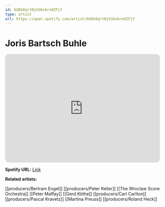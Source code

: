 ```yaml
---
id: 6UDk0qrtNjkS6vbro9ZFjY
type: artist
url: https://open.spotify.com/artist/6UDk0qrtNjkS6vbro9ZFjY
---
```

# Joris Bartsch Buhle

<iframe style="border-radius:12px" src="https://open.spotify.com/embed/artist/6UDk0qrtNjkS6vbro9ZFjY" width="100%" height="352" frameBorder="0" allowfullscreen="" allow="autoplay; clipboard-write; encrypted-media; fullscreen; picture-in-picture" loading="lazy"></iframe>

**Spotify URL:** [Link](https://open.spotify.com/artist/6UDk0qrtNjkS6vbro9ZFjY)

**Related artists:**

[[producers/Bertram Engel]]
[[producers/Peter Keller]]
[[The Wroclaw Score Orchestra]]
[[Peter Maffay]]
[[Gerd Köthe]]
[[producers/Carl Carlton]]
[[producers/Pascal Kravetz]]
[[Martina Preuss]]
[[producers/Roland Heck]]
